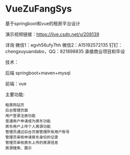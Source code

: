 # VueZuFangSys
基于springboot和vue的租房平台设计

演示视频链接：https://live.csdn.net/v/208139

详询 微信1：egvh56ufy7hh 微信2：A15192572135 钉钉：chengxuyuandabo，QQ：821898835 承接商业项目和毕设

技术：

后端 springboot+maven+mysql

前端：vue

主要功能:

    租房网站页
    后台管理页面
    用户登录注册功能
    普通用户申请成为房东功能
    房东用户上传个人房源功能
    管理员通过后台页面管理所有用户账号
    管理员审核申请房东身份的记录
    管理员审核房东上传的房源信息
    房源搜索、展示
